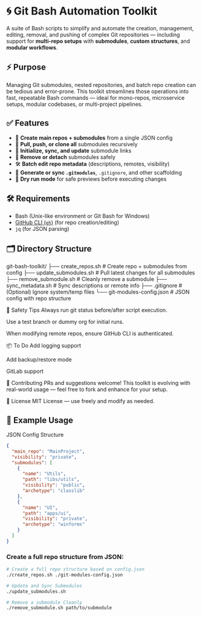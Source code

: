 # 🌀 Git Bash Automation Toolkit

A suite of Bash scripts to simplify and automate the creation, management, editing, removal, and pushing of complex Git repositories — including support for **multi-repo setups** with **submodules**, **custom structures**, and **modular workflows**.

## ⚡ Purpose

Managing Git submodules, nested repositories, and batch repo creation can be tedious and error-prone. This toolkit streamlines those operations into fast, repeatable Bash commands — ideal for mono-repos, microservice setups, modular codebases, or multi-project pipelines.

## ✅ Features

- 🚀 **Create main repos + submodules** from a single JSON config
- 🔁 **Pull, push, or clone all** submodules recursively
- 🔗 **Initialize, sync, and update** submodule links
- 🧹 **Remove or detach** submodules safely
- 🛠️ **Batch edit repo metadata** (descriptions, remotes, visibility)
- 📄 **Generate or sync `.gitmodules`**, `.gitignore`, and other scaffolding
- 🧪 **Dry run mode** for safe previews before executing changes

## 🛠️ Requirements

- Bash (Unix-like environment or Git Bash for Windows)
- [GitHub CLI (`gh`)](https://cli.github.com/) (for repo creation/editing)
- `jq` (for JSON parsing)

## 🗂️ Directory Structure


git-bash-toolkit/
├── create_repos.sh # Create repo + submodules from config
├── update_submodules.sh # Pull latest changes for all submodules
├── remove_submodule.sh # Cleanly remove a submodule
├── sync_metadata.sh # Sync descriptions or remote info
├── .gitignore # (Optional) Ignore system/temp files
└── git-modules-config.json # JSON config with repo structure


🚨 Safety Tips
Always run git status before/after script execution.

Use a test branch or dummy org for initial runs.

When modifying remote repos, ensure GitHub CLI is authenticated.

📦 To Do
 Add logging support

 Add backup/restore mode

 GitLab support

🤝 Contributing
PRs and suggestions welcome! This toolkit is evolving with real-world usage — feel free to fork and enhance for your setup.

📄 License
MIT License — use freely and modify as needed.


## 🧪 Example Usage

JSON Config Structure

```json
{
  "main_repo": "MainProject",
  "visibility": "private",
  "submodules": [
    {
      "name": "Utils",
      "path": "libs/utils",
      "visibility": "public",
      "archetype": "classlib"
    },
    {
      "name": "UI",
      "path": "apps/ui",
      "visibility": "private",
      "archetype": "winforms"
    }
  ]
}

```

### Create a full repo structure from JSON:

```bash
# Create a full repo structure based on config.json
./create_repos.sh ./git-modules-config.json

# Update and Sync Submodules
./update_submodules.sh

# Remove a submodule Cleanly
./remove_submodule.sh path/to/submodule

```
